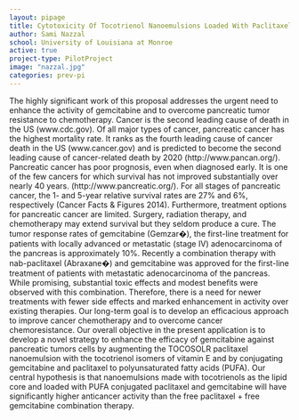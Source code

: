 ```yaml
---
layout: pipage
title: Cytotoxicity Of Tocotrienol Nanoemulsions Loaded With Paclitaxel/Gemcitabine Pufa
author: Sami Nazzal
school: University of Louisiana at Monroe
active: true
project-type: PilotProject
image: "nazzal.jpg"
categories: prev-pi
---
```


<p>The highly significant work of this proposal addresses the urgent need to enhance the activity of gemcitabine and to overcome pancreatic tumor resistance to chemotherapy. Cancer is the second leading cause of death in the US (www.cdc.gov). Of all major types of cancer, pancreatic cancer has the highest mortality rate. It ranks as the fourth leading cause of cancer death in the US (www.cancer.gov) and is predicted to become the second leading cause of cancer-related death by 2020 (http://www.pancan.org/). Pancreatic cancer has poor prognosis, even when diagnosed early. It is one of the few cancers for which survival has not improved substantially over nearly 40 years. (http://www.pancreatic.org/). For all stages of pancreatic cancer, the 1- and 5-year relative survival rates are 27% and 6%, respectively (Cancer Facts & Figures 2014). Furthermore, treatment options for pancreatic cancer are limited. Surgery, radiation therapy, and chemotherapy may extend survival but they seldom produce a cure. The tumor response rates of gemcitabine (Gemzar�), the first-line treatment for patients with locally advanced or metastatic (stage IV) adenocarcinoma of the pancreas is approximately 10%. Recently a combination therapy with nab-paclitaxel (Abraxane�) and gemcitabine was approved for the first-line treatment of patients with metastatic adenocarcinoma of the pancreas. While promising, substantial toxic effects and modest benefits were observed with this combination. Therefore, there is a need for newer treatments with fewer side effects and marked enhancement in activity over existing therapies. Our long-term goal is to develop an efficacious approach to improve cancer chemotherapy and to overcome cancer chemoresistance. Our overall objective in the present application is to develop a novel strategy to enhance the efficacy of gemcitabine against pancreatic tumors cells by augmenting the TOCOSOLR paclitaxel nanoemulsion with the tocotrienol isomers of vitamin E and by conjugating gemcitabine and paclitaxel to polyunsaturated fatty acids (PUFA). Our central hypothesis is that nanoemulsions made with tocotrienols as the lipid core and loaded with PUFA conjugated paclitaxel and gemcitabine will have significantly higher anticancer activity than the free paclitaxel + free gemcitabine combination therapy.
  </p>
